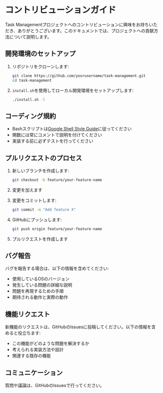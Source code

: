 # コントリビューションガイド

Task Managementプロジェクトへのコントリビューションに興味をお持ちいただき、ありがとうございます。このドキュメントでは、プロジェクトへの貢献方法について説明します。

## 開発環境のセットアップ

1. リポジトリをクローンします:
   ```bash
   git clone https://github.com/yourusername/task-management.git
   cd task-management
   ```

2. `install.sh`を使用してローカル開発環境をセットアップします:
   ```bash
   ./install.sh -l
   ```

## コーディング規約

- Bashスクリプトは[Google Shell Style Guide](https://google.github.io/styleguide/shellguide.html)に従ってください
- 関数には常にコメントで説明を付けてください
- 実装する前に必ずテストを行ってください

## プルリクエストのプロセス

1. 新しいブランチを作成します:
   ```bash
   git checkout -b feature/your-feature-name
   ```

2. 変更を加えます

3. 変更をコミットします:
   ```bash
   git commit -m "Add feature X"
   ```

4. GitHubにプッシュします:
   ```bash
   git push origin feature/your-feature-name
   ```

5. プルリクエストを作成します

## バグ報告

バグを報告する場合は、以下の情報を含めてください:

- 使用しているOSのバージョン
- 発生している問題の詳細な説明
- 問題を再現するための手順
- 期待される動作と実際の動作

## 機能リクエスト

新機能のリクエストは、GitHubのIssuesに投稿してください。以下の情報を含めると役立ちます:

- この機能がどのような問題を解決するか
- 考えられる実装方法や設計
- 関連する既存の機能

## コミュニケーション

質問や議論は、GitHubのIssuesで行ってください。 